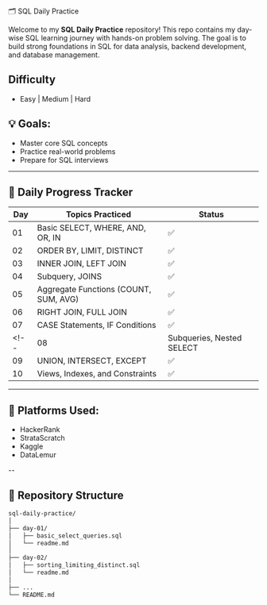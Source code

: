 🗂️ SQL Daily Practice

Welcome to my **SQL Daily Practice** repository! This repo contains my day-wise SQL learning journey with hands-on problem solving. The goal is to build strong foundations in SQL for data analysis, backend development, and database management.

## Difficulty 
- Easy  | Medium | Hard

## 💡 Goals:
- Master core SQL concepts
- Practice real-world problems
- Prepare for SQL interviews

---

## 📅 Daily Progress Tracker

| Day | Topics Practiced                         | Status |
|-----|------------------------------------------|--------|
| 01  | Basic SELECT, WHERE, AND, OR, IN         | ✅     |
| 02  | ORDER BY, LIMIT, DISTINCT                | ✅     |
| 03  | INNER JOIN, LEFT JOIN                    | ✅     |
| 04  | Subquery, JOINS                          | ✅     |
| 05  | Aggregate Functions (COUNT, SUM, AVG)    | ✅     |
| 06  | RIGHT JOIN, FULL JOIN                    | ✅     |
| 07  | CASE Statements, IF Conditions           | ✅     |
<!--| 08  | Subqueries, Nested SELECT                | ✅     |
| 09  | UNION, INTERSECT, EXCEPT                 | ✅     |
| 10  | Views, Indexes, and Constraints          | ✅     | -->

---

## 🔗 Platforms Used:
- HackerRank
- StrataScratch
- Kaggle
- DataLemur

--

## 📁 Repository Structure

```bash
sql-daily-practice/
│
├── day-01/
│   ├── basic_select_queries.sql
│   └── readme.md
│
├── day-02/
│   ├── sorting_limiting_distinct.sql
│   └── readme.md
│
├── ...
└── README.md
